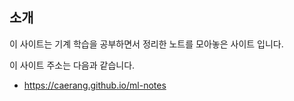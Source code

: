 ## 소개

이 사이트는 기계 학습을 공부하면서 정리한 노트를 모아놓은 사이트 입니다.

이 사이트 주소는 다음과 같습니다.

- https://caerang.github.io/ml-notes

